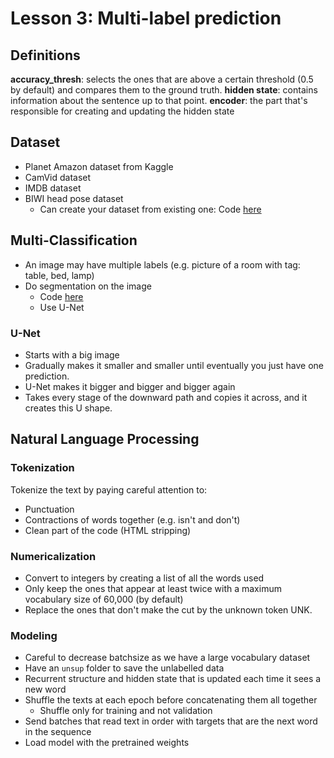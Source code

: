 # Lesson 3: Multi-label prediction

## Definitions
**accuracy_thresh**: selects the ones that are above a certain threshold (0.5 by default) and compares them to the ground truth.
**hidden state**: contains information about the sentence up to that point.
**encoder**: the part that's responsible for creating and updating the hidden state

## Dataset
- Planet Amazon dataset from Kaggle
- CamVid dataset
- IMDB dataset
- BIWI head pose dataset
	- Can create your dataset from existing one: Code [here](https://nbviewer.jupyter.org/github/fastai/course-v3/blob/master/nbs/dl1/lesson3-head-pose.ipynb)

## Multi-Classification
- An image may have multiple labels (e.g. picture of a room with tag: table, bed, lamp)
- Do segmentation on the image
	- Code [here](https://nbviewer.jupyter.org/github/fastai/course-v3/blob/master/nbs/dl1/lesson3-camvid.ipynb)
	- Use U-Net

### U-Net
- Starts with a big image
- Gradually makes it smaller and smaller until eventually you just have one prediction.
- U-Net makes it bigger and bigger and bigger again
- Takes every stage of the downward path and copies it across, and it creates this U shape.

## Natural Language Processing
### Tokenization
Tokenize the text by paying careful attention to:
- Punctuation
- Contractions of words together (e.g. isn't and don't)
- Clean part of the code (HTML stripping)

### Numericalization
- Convert to integers by creating a list of all the words used
- Only keep the ones that appear at least twice with a maximum vocabulary size of 60,000 (by default)
- Replace the ones that don't make the cut by the unknown token UNK.

### Modeling
- Careful to decrease batchsize as we have a large vocabulary dataset
- Have an `unsup` folder to save the unlabelled data
- Recurrent structure and hidden state that is updated each time it sees a new word
- Shuffle the texts at each epoch before concatenating them all together
	- Shuffle only for training and not validation
- Send batches that read text in order with targets that are the next word in the sequence
- Load model with the pretrained weights